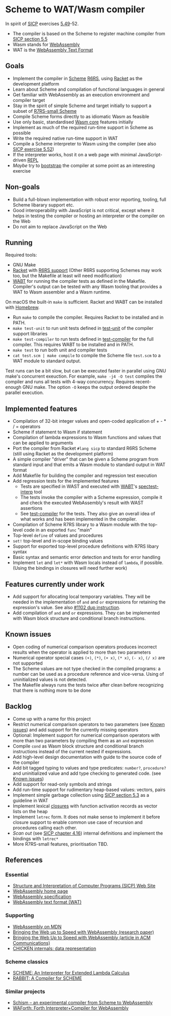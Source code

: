 # Scheme to WAT/Wasm compiler

In spirit of [SICP](https://mitpress.mit.edu/sites/default/files/sicp/index.html) exercises [5.49](https://mitpress.mit.edu/sites/default/files/sicp/full-text/book/book-Z-H-35.html#%_thm_5.49)-52.

* The compiler is based on the Scheme to register machine compiler from [SICP section 5.5](https://mitpress.mit.edu/sites/default/files/sicp/full-text/book/book-Z-H-35.html#%_sec_5.5)
* Wasm stands for [WebAssembly](https://webassembly.org)
* WAT is the [WebAssembly Text Format](https://webassembly.github.io/spec/core/text/index.html#)

## Goals

* Implement the compiler in [Scheme](https://en.wikipedia.org/wiki/Scheme_(programming_language)) [R6RS](http://www.r6rs.org), using [Racket](https://racket-lang.org) as the development platform
* Learn about Scheme and compilation of functional languages in general
* Get familiar with WebAssembly as an execution environment and compiler target
* Stay in the spirit of simple Scheme and target initially to support a subset of [R7RS-small Scheme](https://r7rs.org)
* Compile Scheme forms directly to as idiomatic Wasm as feasible
* Use only basic, standardised [Wasm core](https://www.w3.org/TR/wasm-core-1/) features initially
* Implement as much of the required run-time support in Scheme as possible
* Write the required native run-time support in WAT
* Compile a Scheme interpreter to Wasm using the compiler (see also [SICP exercise 5.52](https://mitpress.mit.edu/sites/default/files/sicp/full-text/book/book-Z-H-35.html#%_thm_5.52))
* If the interpreter works, host it on a web page with minimal JavaScript-driven [REPL](https://en.wikipedia.org/wiki/Read–eval–print_loop)
* _Maybe_ try to [bootstrap](https://en.wikipedia.org/wiki/Bootstrapping_(compilers)) the compiler at some point as an interesting exercise

## Non-goals

* Build a full-blown implementation with robust error reporting, tooling, full Scheme libarary support etc.
* Good interoperability with JavaScript is not critical, except where it helps in testing the compiler or hosting an interpreter or the compiler on the Web
* Do not aim to replace JavaScript on the Web

## Running

Required tools:
* GNU Make
* [Racket](https://racket-lang.org) with [R6RS support](https://docs.racket-lang.org/r6rs/index.html) (Other R6RS supporting Schemes may work too, but the Makefile at least will need modification)
* [WABT](https://github.com/WebAssembly/wabt) for running the compiler tests as defined in the Makefile. Compiler's output can be tested with any Wasm tooling that provides a WAT to Wasm assembler and a Wasm runtime.

On macOS the built-in `make` is sufficient. Racket and WABT can be installed with [Homebrew](https://brew.sh).

* Run `make` to compile the compiler. Requires Racket to be installed and in PATH.
* `make test-unit` to run unit tests defined in [test-unit](./test-unit) of the compiler support libraries
* `make test-compiler` to run tests defined in [test-compiler](./test-compiler) for the full compiler. This requires WABT to be installed and in PATH.
* `make test` to run both unit and compiler tests
* `cat test.scm | make compile` to compile the Scheme file `test.scm` to a WAT module to standard output.

Test runs can be a bit slow, but can be executed faster in parallel using GNU make's concurrent exeuction. For example, `make -j4 -O test` compiles the compiler and runs all tests with 4-way concurrency. Requires recent-enough GNU make. The option `-O` keeps the output ordered despite the parallel execution.

## Implemented features

* Compilation of 32-bit integer values and open-coded application of + - * / = operators
* Scheme if statement to Wasm if statement
* Compilation of lambda expressions to Wasm functions and values that can be applied to arguments
* Port the compiler from Racket `#lang sicp` to standard R6RS Scheme (still using Racket as the development platform)
* A simple compiler "driver" that can be given a Scheme program from standard input and that emits a Wasm module to standard output in WAT format
* Add Makefile for building the compiler and regression test execution
* Add regression tests for the implemented features
  * Tests are specified in WAST and executed with [WABT](https://github.com/WebAssembly/wabt)'s [spectest-interp](https://webassembly.github.io/wabt/doc/spectest-interp.1.html) tool
  * The tests invoke the compiler with a Scheme expression, compile it and check the executed WebAssembly's result with WAST assertions
  * See [test-compiler](./test-compiler) for the tests. They also give an overall idea of what works and has been implemented in the compiler.
* Compilation of Scheme R7RS library to a Wasm module with the top-level code in an exported `func` "main"
* Top-level `define` of values and procedures
* `set!` top-level and in-scope binding values
* Support for exported top-level procedure definitions with R7RS libary syntax
* Basic syntax and semantic error detection and tests for error handling
* Implement `let` and `let*` with Wasm locals instead of `lambda`, if possible. (Using the bindings in closures will need further work)

## Features currently under work
* Add support for allocating local temporary variables. They will be needed in the implementation of `and` and `or` expressions for retaining the expression's value. See also [#1102 dup instruction](https://github.com/WebAssembly/design/issues/1102).
* Add compilation of `and` and `or` expressions. They can be implemented with Wasm block structure and conditional branch instructions.

## Known issues
* Open coding of numerical comparison operators produces incorrect results when the operator is applied to more than two parameters
* Numerical operator special cases `(+)`, `(*)`, `(+ x)`, `(* x)`, `(- x)`, `(/ x)` are not supported
* The Scheme values are not type checked in the compiled programs: a number can be used as a procedure reference and vice-versa. Using of uninitialized values is not detected.
* The Makefile always runs the tests twice after clean before recognizing that there is nothing more to be done

## Backlog
* Come up with a name for this project
* Restrict numerical comparison operators to two parameters (see [Known issues](#known-issues)) and add support for the currently missing operators
* Optional: Implement support for numerical comparison operators with more than two parameters by compiling them as an `and` expression
* Compile `cond` as Wasm block structure and conditional branch instructions instead of the current nested if expressions.
* Add high-level design documentation with guide to the source code of the compiler
* Add bit tagged typing to values and type predicates: `number?`, `procedure?` and uninitialized value and add type checking to generated code. (see [Known issues](#known-issues))
* Add support for read-only symbols and strings
* Add run-time support for rudimentary heap-based values: vectors, pairs
* Implement simple garbage collection using [SICP section 5.3](https://mitpress.mit.edu/sites/default/files/sicp/full-text/book/book-Z-H-33.html#%_sec_5.3) as a guideline in WAT
* Implement lexical [closures](https://en.wikipedia.org/wiki/Closure_(computer_programming)) with function activation records as vector lists on the heap
* Implement `letrec` form. It does not make sense to implement it before closure support to enable common use case of recursion and procedures calling each other.
* _Scan out_ (see [SICP chapter 4.16](https://mitpress.mit.edu/sites/default/files/sicp/full-text/book/book-Z-H-26.html#%_sec_4.1.6)) internal definitions and implement the bindings with `letrec*`
* More R7RS-small features, prioritisation TBD.

## References

### Essential
* [Structure and Interpretation of Computer Programs (SICP) Web Site](https://mitpress.mit.edu/sites/default/files/sicp/index.html)
* [WebAssembly home page](https://webassembly.org)
* [WebAssembly specification](https://webassembly.github.io/spec/core/)
* [WebAssembly text format (WAT)](https://webassembly.github.io/spec/core/text/index.html)

### Supporting
* [WebAssembly on MDN](https://developer.mozilla.org/en-US/docs/WebAssembly)
* [Bringing the Web up to Speed with WebAssembly (research paper)](https://dl.acm.org/doi/10.1145/3140587.3062363)
* [Bringing the Web Up to Speed with WebAssembly (article in ACM Communications)](https://cacm.acm.org/magazines/2018/12/232881-bringing-the-web-up-to-speed-with-webassembly/fulltext)
* [CHICKEN internals: data representation](https://www.more-magic.net/posts/internals-data-representation.html)

### Scheme classics
* [SCHEME: An Interpreter for Extended Lambda Calculus](https://dspace.mit.edu/handle/1721.1/5794)
* [RABBIT: A Compiler for SCHEME](https://dspace.mit.edu/handle/1721.1/6913)

### Similar projects
* [Schism – an experimental compiler from Scheme to WebAssembly](https://github.com/google/schism)
* [WAForth: Forth Interpreter+Compiler for WebAssembly](https://el-tramo.be/blog/waforth/)
